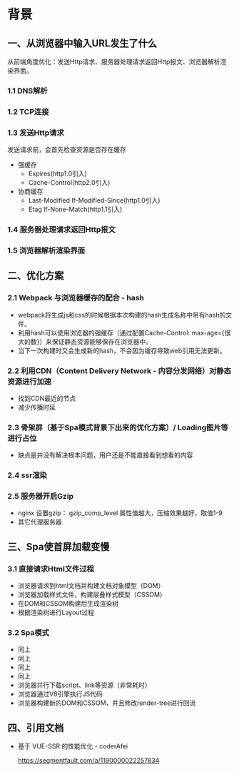 # 背景

## 一、从浏览器中输入URL发生了什么

从前端角度优化：发送Http请求、服务器处理请求返回Http报文、浏览器解析渲染界面。

### 1.1 DNS解析

### 1.2 TCP连接

### 1.3 发送Http请求

发送请求前，会首先检查资源是否存在缓存
- 强缓存
  + Expires(http1.0引入)
  + Cache-Control(http2.0引入)
- 协商缓存
  - Last-Modified If-Modified-Since(http1.0引入)
  - Etag If-None-Match(http1.1引入)

### 1.4 服务器处理请求返回Http报文

### 1.5 浏览器解析渲染界面

## 二、优化方案

### 2.1 Webpack 与浏览器缓存的配合 - hash

+ webpack将生成js和css的时候根据本次构建的hash生成名称中带有hash的文件。
+ 利用hash可以使用浏览器的强缓存（通过配置Cache-Control: max-age={很大的数}）来保证静态资源能够保存在浏览器中。
+ 当下一次构建时又会生成新的hash，不会因为缓存导致web引用无法更新。

### 2.2 利用CDN（Content Delivery Network - 内容分发网络）对静态资源进行加速

+ 找到CDN最近的节点
+ 减少传播时延

### 2.3 骨架屏（基于Spa模式背景下出来的优化方案）/ Loading图片等进行占位

+ 缺点是并没有解决根本问题，用户还是不能直接看到想看的内容

### 2.4 ssr渲染

### 2.5 服务器开启Gzip

+ nginx 设置gzip： gzip_comp_level 属性值越大，压缩效果越好，取值1-9
+ 其它代理服务器

## 三、Spa使首屏加载变慢

### 3.1 直接请求Html文件过程

+ 浏览器请求到html文档并构建文档对象模型（DOM）
+ 浏览器加载样式文件，构建层叠样式模型（CSSOM）
+ 在DOM和CSSOM构建后生成渲染树
+ 根据渲染树进行Layout过程

### 3.2 Spa模式

+ 同上
+ 同上
+ 同上
+ 同上
+ 浏览器并行下载script、link等资源（非常耗时）
+ 浏览器通过V8引擎执行JS代码
+ 浏览器构建新的DOM和CSSOM，并且修改render-tree进行回流

## 四、引用文档

+ 基于 VUE-SSR 的性能优化 - coderAfei

  https://segmentfault.com/a/1190000022257834